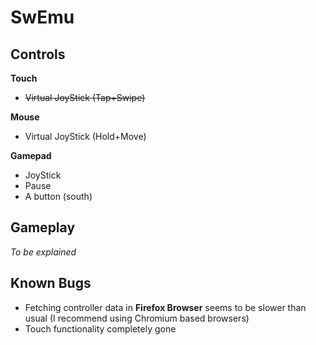 # SwEmu

## Controls

**Touch**

- ~~Virtual JoyStick (Tap+Swipe)~~

**Mouse**

- Virtual JoyStick (Hold+Move)

**Gamepad**

- JoyStick
- Pause
- A button (south)

## Gameplay

*To be explained*

## Known Bugs

- Fetching controller data in **Firefox Browser** seems to be slower than usual (I recommend using Chromium based browsers)
- Touch functionality completely gone